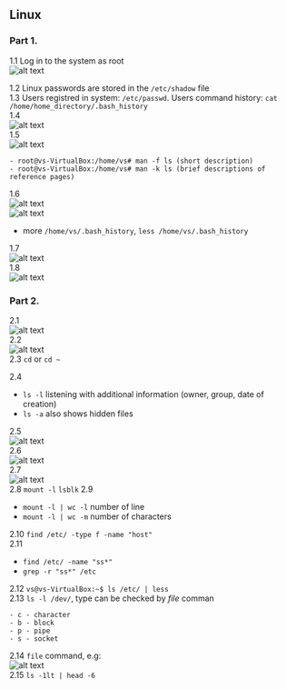## Linux
### Part 1.

1.1 Log in to the system as root  
![alt text](https://github.com/shevtshov/DevOps_online_Dnipro_2021Q4/blob/main/m5/task5.1/1.1.png)

1.2 Linux passwords are stored in the `/etc/shadow` file   
1.3 Users registred in system: `/etc/passwd`. Users command history: `cat /home/home_directory/.bash_history`   
1.4  
![alt text](https://github.com/shevtshov/DevOps_online_Dnipro_2021Q4/blob/main/m5/task5.1/1.4.png)   
1.5  
![alt text](https://github.com/shevtshov/DevOps_online_Dnipro_2021Q4/blob/main/m5/task5.1/1.5.png)   
```
- root@vs-VirtualBox:/home/vs# man -f ls (short description)
- root@vs-VirtualBox:/home/vs# man -k ls (brief descriptions of reference pages)
```

1.6  
![alt text](https://github.com/shevtshov/DevOps_online_Dnipro_2021Q4/blob/main/m5/task5.1/1.6_less.png)  
![alt text](https://github.com/shevtshov/DevOps_online_Dnipro_2021Q4/blob/main/m5/task5.1/1.6_more.png)  
- more `/home/vs/.bash_history`, `less /home/vs/.bash_history`   


1.7   
![alt text](https://github.com/shevtshov/DevOps_online_Dnipro_2021Q4/blob/main/m5/task5.1/1.7.png)   
1.8   
![alt text](https://github.com/shevtshov/DevOps_online_Dnipro_2021Q4/blob/main/m5/task5.1/1.8.png)   



### Part 2.
2.1   
![alt text](https://github.com/shevtshov/DevOps_online_Dnipro_2021Q4/blob/main/m5/task5.1/2.1.png)  
2.2   
![alt text](https://github.com/shevtshov/DevOps_online_Dnipro_2021Q4/blob/main/m5/task5.1/2.2.png)  
2.3   `cd` or `cd ~`   

2.4  
- `ls -l` listening with additional information (owner, group, date of creation)  
-  `ls -a` also shows hidden files   


2.5   
![alt text](https://github.com/shevtshov/DevOps_online_Dnipro_2021Q4/blob/main/m5/task5.1/2.5.png)   
2.6   
![alt text](https://github.com/shevtshov/DevOps_online_Dnipro_2021Q4/blob/main/m5/task5.1/2.6.png)   
2.7  
![alt text](https://github.com/shevtshov/DevOps_online_Dnipro_2021Q4/blob/main/m5/task5.1/2.7.png)   
2.8  `mount -l` `lsblk` 
2.9  
- `mount -l | wc -l` number of line  
- `mount -l | wc -m` number of characters   


2.10  `find /etc/ -type f -name "host"`   
2.11   
- `find /etc/ -name "ss*"` 
- `grep -r "ss*" /etc`  


2.12  `vs@vs-VirtualBox:~$ ls /etc/ | less`   
2.13  `ls -l /dev/`,   type can be checked by *file* comman
```
- c - character
- b - block
- p - pipe
- s - socket
```

2.14  `file` command, e.g:  
![alt text](https://github.com/shevtshov/DevOps_online_Dnipro_2021Q4/blob/main/m5/task5.1/2.14.png)    
2.15  `ls -1lt | head -6`  
